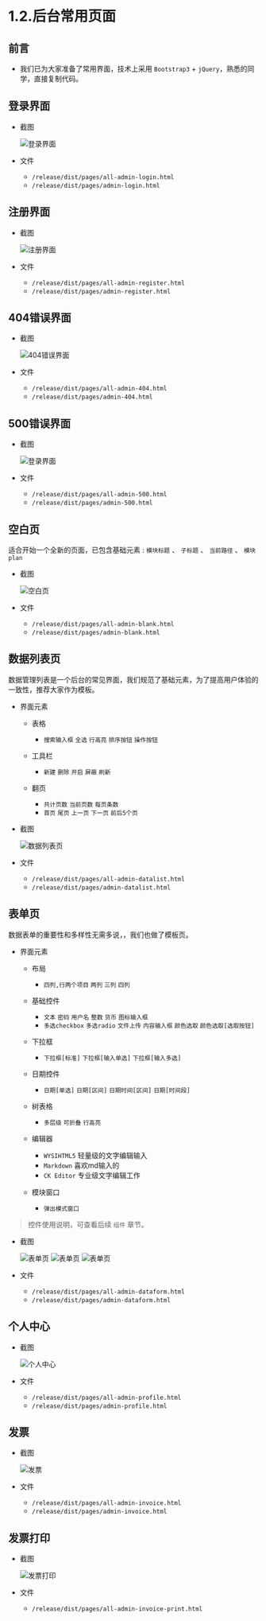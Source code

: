 # 1.2.后台常用页面

## 前言

- 我们已为大家准备了常用界面，技术上采用 `Bootstrap3` + `jQuery`，熟悉的同学，直接复制代码。

## 登录界面

- 截图

    ![登录界面](https://hans007.gitbooks.io/adminlte2-itcast/img/登录界面.png)

- 文件

    - `/release/dist/pages/all-admin-login.html`
    - `/release/dist/pages/admin-login.html`

## 注册界面

- 截图

    ![注册界面](https://hans007.gitbooks.io/adminlte2-itcast/img/注册界面.png)

- 文件

    - `/release/dist/pages/all-admin-register.html`
    - `/release/dist/pages/admin-register.html`

## 404错误界面

- 截图

    ![404错误界面](https://hans007.gitbooks.io/adminlte2-itcast/img/404错误界面.png)

- 文件

    - `/release/dist/pages/all-admin-404.html`
    - `/release/dist/pages/admin-404.html`

## 500错误界面

- 截图

    ![登录界面](https://hans007.gitbooks.io/adminlte2-itcast/img/500错误界面.png)

- 文件

    - `/release/dist/pages/all-admin-500.html`
    - `/release/dist/pages/admin-500.html`

## 空白页

适合开始一个全新的页面，已包含基础元素 : `模块标题` 、 `子标题` 、 `当前路径` 、 `模块plan`

- 截图

    ![空白页](https://hans007.gitbooks.io/adminlte2-itcast/img/空白页.png)

- 文件

    - `/release/dist/pages/all-admin-blank.html`
    - `/release/dist/pages/admin-blank.html`

## 数据列表页

数据管理列表是一个后台的常见界面，我们规范了基础元素，为了提高用户体验的一致性，推荐大家作为模板。

- 界面元素

    - 表格
        - `搜索输入框` `全选` `行高亮` `排序按钮` `操作按钮`

    - 工具栏
        - `新建` `删除` `开启` `屏蔽` `刷新`

    - 翻页 
        - `共计页数` `当前页数` `每页条数`
        - `首页` `尾页` `上一页` `下一页` `前后5个页`

- 截图

    ![数据列表页](https://hans007.gitbooks.io/adminlte2-itcast/img/数据列表页.png)

- 文件

    - `/release/dist/pages/all-admin-datalist.html`
    - `/release/dist/pages/admin-datalist.html`

## 表单页

数据表单的重要性和多样性无需多说，，我们也做了模板页。

- 界面元素

    - 布局
        - `四列,行两个项目` `两列` `三列` `四列`

    - 基础控件
        - `文本` `密码` `用户名` `整数` `货币` `图标输入框`
        - `多选checkbox` `多选radio` `文件上传` `内容输入框` `颜色选取` `颜色选取[选取按钮]`

    - 下拉框
        - `下拉框[标准]` `下拉框[输入单选]` `下拉框[输入多选]`

    - 日期控件
        - `日期[单选]` `日期[区间]` `日期时间[区间]` `日期[时间段]`

    - 树表格
        - `多层级` `可折叠` `行高亮`

    - 编辑器
        - `WYSIHTML5` 轻量级的文字编辑输入
        - `Markdown` 喜欢md输入的
        - `CK Editor` 专业级文字编辑工作

    - 模块窗口
        - `弹出模式窗口`

> 控件使用说明，可查看后续 `组件` 章节。

- 截图

    ![表单页](https://hans007.gitbooks.io/adminlte2-itcast/img/表单页-1.png)
    ![表单页](https://hans007.gitbooks.io/adminlte2-itcast/img/表单页-2.png)
    ![表单页](https://hans007.gitbooks.io/adminlte2-itcast/img/表单页-3.png)

- 文件

    - `/release/dist/pages/all-admin-dataform.html`
    - `/release/dist/pages/admin-dataform.html`

## 个人中心

- 截图

    ![个人中心](https://hans007.gitbooks.io/adminlte2-itcast/img/个人中心.png)

- 文件

    - `/release/dist/pages/all-admin-profile.html`
    - `/release/dist/pages/admin-profile.html`

## 发票

- 截图

    ![发票](https://hans007.gitbooks.io/adminlte2-itcast/img/发票.png)

- 文件

    - `/release/dist/pages/all-admin-invoice.html`
    - `/release/dist/pages/admin-invoice.html`

## 发票打印

- 截图

    ![发票打印](https://hans007.gitbooks.io/adminlte2-itcast/img/发票打印.png)

- 文件

    - `/release/dist/pages/all-admin-invoice-print.html`